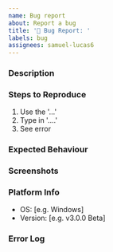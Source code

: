 ```yaml
---
name: Bug report
about: Report a bug
title: '🐛 Bug Report: '
labels: bug
assignees: samuel-lucas6
---
```


### Description
<!-- A clear and concise description of the bug. -->

### Steps to Reproduce
1. Use the '...'
2. Type in '....'
3. See error

### Expected Behaviour
<!-- A clear and concise description of what you expected to happen. -->

### Screenshots
<!-- If applicable, add a screenshot to help explain the bug. Otherwise, delete this heading. -->

### Platform Info
 - OS: [e.g. Windows]
 - Version: [e.g. v3.0.0 Beta]

### Error Log
<!-- Please reproduce the error and then attach your error log file to help me understand what is causing the problem. -->
<!-- If you do not want to share your error log file, please remove this heading. -->
<!-- 
Here is where you can find the file:
- Windows: ```C:\Users\USERNAME\AppData\Local\Kryptor\error log.txt```
- Linux: ```/home/USERNAME/.local/share/Kryptor/error log.txt```
- macOS: ```/Users/USERNAME/.local/share/Kryptor/error log.txt``` 
-->


